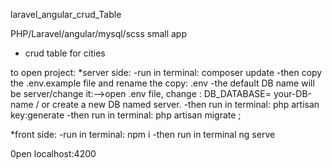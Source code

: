 laravel_angular_crud_Table

PHP/Laravel/angular/mysql/scss small app
- crud table for cities 
 

to open project:
*server side:
-run in terminal: composer update
-then copy the .env.example file and rename the copy:  .env
-the default DB name will be server/change it:-->open .env file, change : DB_DATABASE= your-DB-name / or create a new DB named server.
-then run in terminal: php artisan key:generate
-then run in terminal: php artisan migrate ;

*front side:
-run in terminal: npm i
-then run in terminal ng serve

 

0pen localhost:4200
